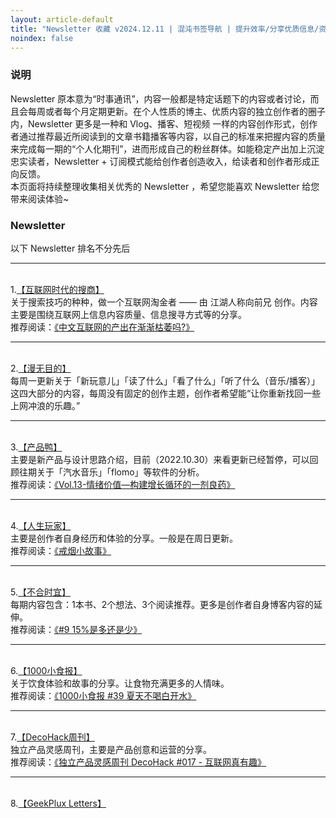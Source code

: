```yaml
---
layout: article-default
title: "Newsletter 收藏 v2024.12.11 | 混沌书签导航 | 提升效率/分享优质信息/资源收藏"
noindex: false
---
```


<article>
    <h3>说明</h3>
    Newsletter 原本意为“时事通讯”，内容一般都是特定话题下的内容或者讨论，而且会每周或者每个月定期更新。在个人性质的博主、优质内容的独立创作者的圈子内，Newsletter 更多是一种和 Vlog、播客、短视频 一样的内容创作形式，创作者通过推荐最近所阅读到的文章书籍播客等内容，以自己的标准来把握内容的质量来完成每一期的“个人化期刊”，进而形成自己的粉丝群体。如能稳定产出加上沉淀忠实读者，Newsletter + 订阅模式能给创作者创造收入，给读者和创作者形成正向反馈。
    <br> 本页面将持续整理收集相关优秀的 Newsletter ，希望您能喜欢 Newsletter 给您带来阅读体验~
    <h3>Newsletter</h3>
    以下 Newsletter 排名不分先后
    <hr>
    <br>1.<a target="_blank" rel="noopener nofollow" href="https://search.zhubai.love/">【互联网时代的搜商】</a>
    <br>关于搜索技巧的种种，做一个互联网淘金者 —— 由 江湖人称向前兄 创作。内容主要是围绕互联网上信息内容质量、信息搜寻方式等的分享。
    <br>推荐阅读：<a target="_blank" rel="noopener nofollow" href="https://search.zhubai.love/posts/2104167936058527744">《中文互联网的产出在渐渐枯萎吗?》</a>
    <hr>
    <br>2.<a target="_blank" rel="noopener nofollow" href="https://manwumudi.zhubai.love/">【漫无目的】</a>
    <br>每周一更新关于「新玩意儿」「读了什么」「看了什么」「听了什么（音乐/播客）」这四大部分的内容，每周没有固定的创作主题，创作者希望能“让你重新找回一些上网冲浪的乐趣。”
    <hr>
    <br>3.<a target="_blank" rel="noopener nofollow" href="https://produck.zhubai.love/">【产品鸭】</a>
    <br>主要是新产品与设计思路介绍，目前（2022.10.30）来看更新已经暂停，可以回顾往期关于「汽水音乐」「flomo」等软件的分析。
    <br>推荐阅读：<a target="_blank" rel="noopener nofollow" href="https://produck.zhubai.love/posts/2148731797176049664">《Vol.13-情绪价值—构建增长循环的一剂良药》</a>
    <hr>
    <br>4.<a target="_blank" rel="noopener nofollow" href="https://lifeplayer.zhubai.love/">【人生玩家】</a>
    <br>主要是创作者自身经历和体验的分享。一般是在周日更新。
    <br>推荐阅读：<a target="_blank" rel="noopener nofollow" href="https://lifeplayer.zhubai.love/posts/2193284708618469376">《戒烟小故事》</a>
    <hr>
    <br>5.<a target="_blank" rel="noopener nofollow" href="https://huiris.zhubai.love/">【不合时宜】</a>
    <br>每期内容包含：1本书、2个想法、3个阅读推荐。更多是创作者自身博客内容的延伸。
    <br>推荐阅读：<a target="_blank" rel="noopener nofollow" href="https://huiris.zhubai.love/posts/2121616100365565952">《#9 15%是多还是少》</a>
    <hr>
    <br>6.<a target="_blank" rel="noopener nofollow" href="https://young.zhubai.love/">【1000小食报】</a>
    <br>关于饮食体验和故事的分享。让食物充满更多的人情味。
    <br>推荐阅读：<a target="_blank" rel="noopener nofollow" href="https://young.zhubai.love/posts/2140862014635909120">《1000小食报 #39 夏天不喝白开水》</a>
    <hr>
    <br>7.<a target="_blank" rel="noopener nofollow" href="https://decohack.zhubai.love/">【DecoHack周刊】</a>
    <br>独立产品灵感周刊，主要是产品创意和运营的分享。
    <br>推荐阅读：<a target="_blank" rel="noopener nofollow" href="https://decohack.zhubai.love/posts/2148293986190659584">《独立产品灵感周刊 DecoHack #017 - 互联网真有趣》</a>
    <hr>
    <br>8.<a target="_blank" rel="noopener nofollow" href="https://letters.geekplux.com/">【GeekPlux Letters】</a>
</article>